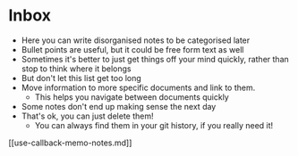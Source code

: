 # Inbox

- Here you can write disorganised notes to be categorised later
- Bullet points are useful, but it could be free form text as well
- Sometimes it's better to just get things off your mind quickly, rather than stop to think where it belongs
- But don't let this list get too long
- Move information to more specific documents and link to them.
  - This helps you navigate between documents quickly
- Some notes don't end up making sense the next day
- That's ok, you can just delete them!
  - You can always find them in your git history, if you really need it!

[[use-callback-memo-notes.md]]
